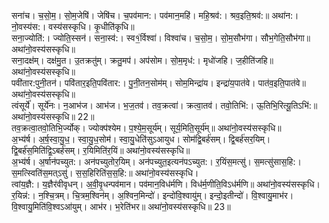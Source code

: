 

  
सना॑च। च॒सो॒म॒। सो॒म॒जेषि॑। जेषि॑च। च॒पव॑मान:। पव॑मान॒महि॑। महि॒श्रव॑:। श्रव॒इति॒श्रव॑:॥ अथा॑न:। नो॒वस्य॑स:। वस्य॑सस्कृधि। कृ॒धीति॑कृधि॥  
सना॒ज्योति॑:। ज्योति॒स्सन॑। सना॒स्व॑:। स्व१॒॑र्विश्वा॑। विश्वा॑च। च॒सो॒म॒। सो॒म॒सौभ॑गा। सौभ॒गेति॒सौभ॑गा॥ अथा॑नो॒वस्य॑सस्कृधि॥  
सना॒दक्ष॑म्। दक्ष॑मु॒त। उ॒तक्रतु॑म्। क्रतु॒मप॑। अप॑सोम। सो॒म॒मृध॑:। मृधो॑जहि। ज॒हीति॑जहि॥ अथा॑नो॒वस्य॑सस्कृधि॥  
पवी॑तार:पुनी॒तन॑। पवि॑तार॒इति॒पवि॑तार:। पु॒नी॒तन॒सोम॑म्। सोम॒मिन्द्रा॑य। इन्द्रा॑य॒पात॑वे। पात॑व॒इति॒पात॑वे॥ अथा॑नो॒वस्य॑सस्कृधि॥  
त्वंसूर्ये॑। सूर्ये॑नः। न॒आभ॑ज। आभ॑ज। भ॒ज॒तव॑। तव॒क्रत्वा॑। क्रत्वा॒तव॑। तवो॒तिभि॑:। ऊ॒तिभि॒रित्यू॒तिऽभि॑:॥ अथा॑नो॒वस्य॑सस्कृधि॥ 22॥  
तव॒क्रत्वा॒तवो॒तिभि॒र्ज्योक्। ज्योक्प॑श्येम। प॒श्ये॒म॒सूर्य॑म्। सूर्य॒मिति॒सूर्य॑म्॥ अथा॑नो॒वस्य॑सस्कृधि॥  
अ॒भ्य॑र्ष। अ॒र्ष॒स्वा॒यु॒ध॒। स्वा॒यु॒ध॒सोम॑। स्वा॒यु॒धेति॑सुऽआयुध। सोम॑द्वि॒बर्ह॑सम्। द्वि॒बर्ह॑सर॒यिम्। द्वि॒बर्ह॑स॒मिति॑द्वि॒ऽबर्ह॑सम्। र॒यिमिति॑र॒यिं॥ अथा॑नो॒वस्य॑सस्कृधि॥  
अ॒भ्य॑र्ष। अ॒र्षान॑पच्युत:। अन॑पच्युतोर॒यिम्। अन॑पच्युत॒इत्यन॑पऽच्युत:। र॒यिंस॒मत्सु॑। स॒मत्सु॑सास॒हि:। स॒मत्स्विति॑स॒मत्ऽसु॑। स॒स॒हिरिति॑स॒स॒हि:॥ अथा॑नो॒वस्य॑सस्कृधि।  
त्वांय॒ज्ञै:। य॒ज्ञैर॑वीवृधन्। अ॒वी॒वृ॒धन्पव॑मान। पव॑मान॒विध॑र्मणि। विध॑र्म॒णीति॒विऽध॑र्मणि॥ अथा॑नो॒वस्य॑सस्कृधि।  
र॒यिन्न॑:। न॒श्चि॒त्रम्। चि॒त्रम॒श्विन॑म्। अ॒श्विन॒मिन्दो॑। इन्दो॑वि॒श्वायु॑म्। इन्दो॒इतीन्दो॑। वि॒श्वायु॒माभ॑र। वि॒श्वायु॒मिति॑वि॒श्वऽआ॑युम्। आभ॑र। भ॒रेति॑भर॥ अथा॑नो॒वस्य॑सस्कृधि॥ 23॥  
